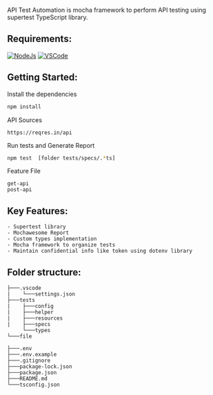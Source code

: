 API Test Automation is mocha framework to perform API testing using supertest TypeScript library.

## Requirements:

[![NodeJs](https://img.shields.io/badge/-NodeJS-%23339933?logo=npm)](https://nodejs.org/en/download/)
[![VSCode](https://img.shields.io/badge/-Visual%20Studio%20Code-%233178C6?logo=visual-studio-code)](https://code.visualstudio.com/download)

## Getting Started:

Install the dependencies

```bash
npm install
```

API Sources

```
https://reqres.in/api

```

Run tests and Generate Report

```bash
npm test  [folder tests/specs/.*ts]
```
Feature File 
```
get-api
post-api

```
## Key Features:

    - Supertest library
    - Mochawesome Report
    - Custom types implementation
    - Mocha framework to organize tests
    - Maintain confidential info like token using dotenv library

## Folder structure:

```
├───.vscode
|    └───settings.json
├───tests
|    ├───config
|    ├───helper
|    ├───resources
|    ├───specs
     └───types
└───file

├───.env
├───.env.example
├───.gitignore
├───package-lock.json
├───package.json
├───README.md
└───tsconfig.json
```
